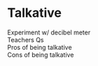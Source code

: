 # Talkative
Experiment w/ decibel meter <br />
Teachers Qs <br />
Pros of being talkative <br />
Cons of being talkative <br />
